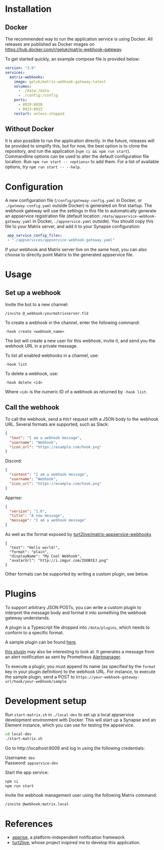 # Installation

## Docker
The recommended way to run the application service is using Docker.
All releases are published as Docker images on https://hub.docker.com/r/geluk/matrix-webhook-gateway.

To get started quickly, an example compose file is provided below:
```yaml
version: "3.6"
services:
  matrix-webhooks:
    image: geluk/matrix-webhook-gateway:latest
    volumes:
      - ./data:/data
      - ./config:/config
    ports:
      - 8020:8020
      - 8023:8023
    restart: unless-stopped
```

## Without Docker
It is also possible to run the application directly. In the future, releases will be provided to simplify this, but for now, the best option is to clone the repository, and run the application (`npm ci && npm run start`). Commandline options can be used to alter the default configuration file location.
Run `npm run start -- <options>` to add them. For a list of available options, try `npm run start -- --help`.

# Configuration
A new configuration file (`/config/gateway-config.yaml` in Docker, or `./gateway-config.yaml` outside Docker) is generated on first startup.
The webhook gateway will use the settings in this file to automatically generate an appservice registration file (default location: `/data/appservice-webhook-gateway.yaml` in Docker, `./appservice.yaml` outside). You should copy this file to your Matrix server, and add it to your Synapse configuration:
```yaml
 app_service_config_files:
 - "./appservices/appservice-webhook-gateway.yaml"
```
If your webhook and Matrix server live on the same host, you can also choose to directly point Matrix to the generated appservice file.

# Usage

## Set up a webhook
Invite the bot to a new channel:
```
/invite @_webhook:yourmatrixserver.tld
```

To create a webhook in the channel, enter the following command:
```
-hook create <webhook_name>
```

The bot will create a new user for this webhook, invite it, and send you the webhook URL in a private message.

To list all enabled webhooks in a channel, use:
```
-hook list
```

To delete a webhook, use:
```
-hook delete <id>
```
Where `<id>` is the numeric ID of a webhook as returned by `-hook list`.

## Call the webhook

To call the webhook, send a `POST` request with a JSON body to the webhook URL. 
Several formats are supported, such as Slack:
```json
{
  "text": "I am a webhook message",
  "username": "Webhook",
  "icon_url": "https://example.com/hook.png"
}
```
Discord:
```json
{
  "content": "I am a webhook message",
  "username": "Webhook",
  "icon_url": "https://example.com/hook.png"
}
```
Apprise:
```json
{
  "version": "1.0",
  "title": "A new message",
  "message": "I am a webhook message"
}
```
As well as the format exposed by [turt2live/matrix-appservice-webhooks](https://github.com/turt2live/matrix-appservice-webhooks)
```
{
  "text": "Hello world!",
  "format": "plain",
  "displayName": "My Cool Webhook",
  "avatarUrl": "http://i.imgur.com/IDOBtEJ.png"
}
```
Other formats can be supported by writing a custom plugin, see below.

# Plugins

To support arbitrary JSON POSTs, you can write a custom plugin to interpret the message body and format it into something the webhook gateway understands.

A plugin is a Typescript file dropped into `/data/plugins`, which needs to conform to a specific format.

A sample plugin can be found [here](https://github.com/geluk/matrix-webhook-gateway/blob/master/plugins/sample.ts).

[this plugin](https://github.com/geluk/matrix-webhook-gateway/blob/master/plugins/prometheus.ts) may also be interesting to look at. It generates a message from an alert notification as sent by Prometheus [Alertmanager](https://prometheus.io/docs/alerting/latest/alertmanager/).

To execute a plugin, you must append its name (as specified by the `format` key in your plugin definition) to the webhook URL. For instance, to execute the sample plugin, send a POST to `https://your-webhook-gateway-url/hook/your-webhook/sample`

# Development setup

Run `start-matrix.sh` in `./local-dev` to set up a local appservice
development environment with Docker. This will start up a Synapse and an Element
instance, which you can use for testing the appservice.

```bash
cd local-dev
./start-matrix.sh
```

Go to http://localhost:8009 and log in using the following credentials:

Username: `dev`  
Password: `appservice-dev`

Start the app service:
```bash
npm ci
npm run start
```

Invite the webhook management user using the following Matrix command:
```
/invite @webhook:matrix.local
```


# References

- [apprise](https://github.com/caronc/apprise/), a platform-independent notification framework.
- [turt2live](https://github.com/turt2live/matrix-appservice-webhooks), whose project inspired me to develop this application.
